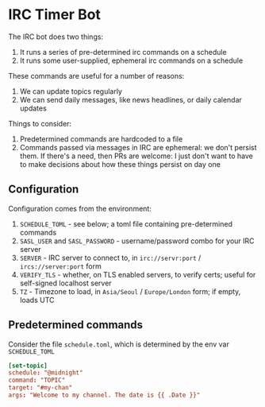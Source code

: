 # IRC Timer Bot

The IRC bot does two things:

1. It runs a series of pre-determined irc commands on a schedule
1. It runs some user-supplied, ephemeral irc commands on a schedule

These commands are useful for a number of reasons:

1. We can update topics regularly
1. We can send daily messages, like news headlines, or daily calendar updates

Things to consider:

1. Predetermined commands are hardcoded to a file
1. Commands passed via messages in IRC are ephemeral: we don't persist them. If there's a need, then PRs are welcome: I just don't want to have to make decisions about how these things persist on day one

## Configuration

Configuration comes from the environment:

1. `SCHEDULE_TOML` - see below; a toml file containing pre-determined commands
1. `SASL_USER` and `SASL_PASSWORD` - username/password combo for your IRC server
1. `SERVER` - IRC server to connect to, in `irc://servr:port` / `ircs://server:port` form
1. `VERIFY_TLS` - whether, on TLS enabled servers, to verify certs; useful for self-signed localhost server
1. `TZ` - Timezone to load, in `Asia/Seoul` / `Europe/London` form; if empty, loads UTC


## Predetermined commands

Consider the file `schedule.toml`, which is determined by the env var `SCHEDULE_TOML`

```toml
[set-topic]
schedule: "@midnight"
command: "TOPIC"
target: "#my-chan"
args: "Welcome to my channel. The date is {{ .Date }}"
```
